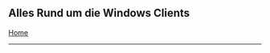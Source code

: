 ## Alles Rund um die Windows Clients

[Home](https://github.com/helmutthurnhofer/code-snippet/blob/master/readme.md)
___
